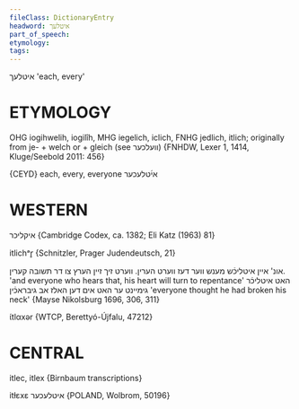 ```yaml
---
fileClass: DictionaryEntry
headword: איטלעך
part_of_speech: 
etymology: 
tags: 
---
```

איטלעך
'each, every'

ETYMOLOGY
===========
OHG iogihwelih, iogilîh, MHG iegelich, iclich, FNHG jedlich, itlich; originally from je- + welch or + gleich (see וועלכער)
{FNHDW, Lexer 1, 1414, Kluge/Seebold 2011: 456}

{CEYD}
each, every, everyone אי֜טלעכער

WESTERN
========

איקליכר
{Cambridge Codex, ca. 1382; Eli Katz (1963) 81}

itlichᵃr̥ {Schnitzler, Prager Judendeutsch, 21}

אונ' איין איטליכֿש מענש ווער דעז ווערט הערין. ווערט זיך זיין הערץ צו דר תשובה קערין.
'and everyone who hears that, his heart will turn to repentance'
האט איטליכֿר גימיינט ער האט אים דען האלז אב גיבראכֿין
'everyone thought he had broken his neck'
{Mayse Nikolsburg 1696, 306, 311}

ɩ́tlαxər {WTCP, Berettyó-Újfalu, 47212}

CENTRAL
========

itlec, itlex {Birnbaum transcriptions}

itɫɛxɛ איטלעכער {POLAND, Wolbrom, 50196}